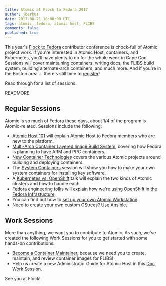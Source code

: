 ```yaml
---
title: Atomic at Flock to Fedora 2017
author: jberkus
date: 2017-08-21 18:00:00 UTC
tags: atomic, fedora, atomic host, FLIBS
comments: false
published: true
---
```


This year's [Flock to Fedora](https://flocktofedora.org/) contributor conference is chock-full of Atomic project work.  If you're interested in Atomic Host, containers, and Kubernetes, you'll have plenty to do for the whole week in Cape Cod.  Sessions will cover maintaining containers, writing docs, the FLIBS build system, building alternate-arch containers, and much more. And if you're in the Boston area ... there's still time to [register](https://register.flocktofedora.org/)!

Read through for a list of sessions.

READMORE

## Regular Sessions

Atomic is so much of Fedora these days, about 1/4 of the program is Atomic-related.  Sessions include the following:

* [Atomic Host 101](https://flock2017.sched.com/event/Bm97/atomic-host-101) will explain Atomic Host to Fedora members who are new to the platform.
* [Multi-Arch Container Layered Image Build System](https://flock2017.sched.com/event/Bm9F/multi-arch-container-layered-image-build-system), covering how Fedora is planning to have ARM and PPC containers.
* [New Container Technologies](https://flock2017.sched.com/event/Bm9d/new-container-technologies) covers the various Atomic projects around building and deploying containers.
* The [System Containers](https://flock2017.sched.com/event/Bm9U/system-containers-concept-creation-and-usage) session will show you how to make your own system containers for installing key software.
* A [Kubernetes vs. OpenShift](https://flock2017.sched.com/event/Bm9T/discussing-kubernetes-origin-deployment-options) talk will explain the two kinds of Atomic clusters and how to handle each.
* Fedora engineering folks will explain [how we're using OpenShift in the Fedora Infrastucture](https://flock2017.sched.com/event/Bm94/on-openshift-in-fedora-infrastructure).
* You can find out how to [set up your own Atomic Workstation](https://flock2017.sched.com/event/Bm9Y/setup-your-own-atomic-workstation).
* Need to create your own custom OStrees?  [Use Ansible](https://flock2017.sched.com/event/Bm9b/automate-building-custom-atomic-host-with-ansible).

## Work Sessions

More than anything, we want you to contribute to Atomic.  As such, we've created the following Work Sessions for you to get started with some hands-on contributions:

* [Become a Container Maintainer](https://flock2017.sched.com/event/Bm9B/become-a-container-maintainer), because we need you to create, maintain, and review container images for FLIBS!
* Help us create a new Administrator Guide for Atomic Host in this [Doc Work Session](https://flock2017.sched.com/event/Bm9S/fedora-atomic-doc-work).

See you at Flock!
